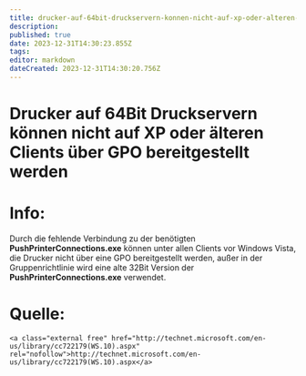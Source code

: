 ```yaml
---
title: drucker-auf-64bit-druckservern-konnen-nicht-auf-xp-oder-alteren-clients-uber-gpo-bereitgestellt-werden
description: 
published: true
date: 2023-12-31T14:30:23.855Z
tags: 
editor: markdown
dateCreated: 2023-12-31T14:30:20.756Z
---
```


# Drucker auf 64Bit Druckservern können nicht auf XP oder älteren Clients über GPO bereitgestellt werden

# <span class="mw-headline" id="bkmrk-info%3A-1">Info:</span>

Durch die fehlende Verbindung zu der benötigten **PushPrinterConnections.exe** können unter allen Clients vor Windows Vista, die Drucker nicht über eine GPO bereitgestellt werden, außer in der Gruppenrichtlinie wird eine alte 32Bit Version der **PushPrinterConnections.exe** verwendet.

# <span class="mw-headline" id="bkmrk-quelle%3A-1">Quelle:</span>

```
<a class="external free" href="http://technet.microsoft.com/en-us/library/cc722179(WS.10).aspx" rel="nofollow">http://technet.microsoft.com/en-us/library/cc722179(WS.10).aspx</a>
```